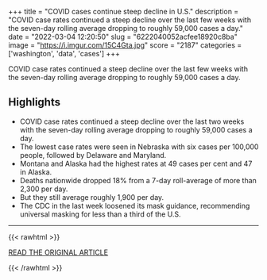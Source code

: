 +++
title = "COVID cases continue steep decline in U.S."
description = "COVID case rates continued a steep decline over the last few weeks with the seven-day rolling average dropping to roughly 59,000 cases a day."
date = "2022-03-04 12:20:50"
slug = "6222040052acfee18920c8ba"
image = "https://i.imgur.com/15C4Gta.jpg"
score = "2187"
categories = ['washington', 'data', 'cases']
+++

COVID case rates continued a steep decline over the last few weeks with the seven-day rolling average dropping to roughly 59,000 cases a day.

## Highlights

- COVID case rates continued a steep decline over the last two weeks with the seven-day rolling average dropping to roughly 59,000 cases a day.
- The lowest case rates were seen in Nebraska with six cases per 100,000 people, followed by Delaware and Maryland.
- Montana and Alaska had the highest rates at 49 cases per cent and 47 in Alaska.
- Deaths nationwide dropped 18% from a 7-day roll-average of more than 2,300 per day.
- But they still average roughly 1,900 per day.
- The CDC in the last week loosened its mask guidance, recommending universal masking for less than a third of the U.S.

---

{{< rawhtml >}}
  <p class="article-category">
    <a target="_blank" href="https://www.axios.com/covid-cases-continue-steep-decline-in-us-420ab059-19df-4d4c-9052-178fe17aeb3e.html">READ THE ORIGINAL ARTICLE</a>
  </p>
{{< /rawhtml >}}
